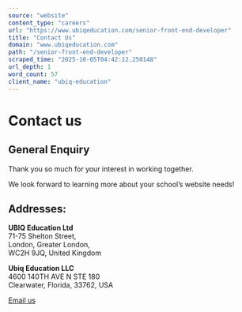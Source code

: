 ```yaml
---
source: "website"
content_type: "careers"
url: "https://www.ubiqeducation.com/senior-front-end-developer"
title: "Contact Us"
domain: "www.ubiqeducation.com"
path: "/senior-front-end-developer"
scraped_time: "2025-10-05T04:42:12.250148"
url_depth: 1
word_count: 57
client_name: "ubiq-education"
---
```


# Contact us

## General Enquiry

Thank you so much for your interest in working together.

We look forward to learning more about your school’s website needs!

## Addresses:

**UBIQ Education Ltd**  
71-75 Shelton Street,  
London, Greater London,  
WC2H 9JQ, United Kingdom

**Ubiq Education LLC**  
4600 140TH AVE N STE 180  
Clearwater, Florida, 33762, USA

[Email us](mailto:hello@ubiqeducation.com)